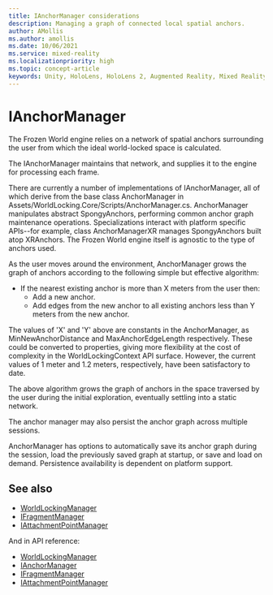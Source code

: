 ```yaml
---
title: IAnchorManager considerations
description: Managing a graph of connected local spatial anchors.
author: AMollis
ms.author: amollis
ms.date: 10/06/2021
ms.service: mixed-reality
ms.localizationpriority: high
ms.topic: concept-article
keywords: Unity, HoloLens, HoloLens 2, Augmented Reality, Mixed Reality, ARCore, ARKit, development, MRTK
---
```


# IAnchorManager

The Frozen World engine relies on a network of spatial anchors surrounding the user from which the ideal world-locked space is calculated.

The IAnchorManager maintains that network, and supplies it to the engine for processing each frame.

There are currently a number of implementations of IAnchorManager, all of which derive from the base class AnchorManager in Assets/WorldLocking.Core/Scripts/AnchorManager.cs. AnchorManager manipulates abstract SpongyAnchors, performing common anchor graph maintenance operations. Specializations interact with platform specific APIs--for example, class AnchorManagerXR manages SpongyAnchors built atop XRAnchors. The Frozen World engine itself is agnostic to the type of anchors used.

As the user moves around the environment, AnchorManager grows the graph of anchors according to the following simple but effective algorithm:

* If the nearest existing anchor is more than X meters from the user then:
  * Add a new anchor.
  * Add edges from the new anchor to all existing anchors less than Y meters from the new anchor.

The values of 'X' and 'Y' above are constants in the AnchorManager, as MinNewAnchorDistance and MaxAnchorEdgeLength respectively. These could be converted to properties, giving more flexibility at the cost of complexity in the WorldLockingContext API surface. However, the current values of 1 meter and 1.2 meters, respectively, have been satisfactory to date.

The above algorithm grows the graph of anchors in the space traversed by the user during the initial exploration, eventually settling into a static network.

The anchor manager may also persist the anchor graph across multiple sessions. 

AnchorManager has options to automatically save its anchor graph during the session, load the previously saved graph at startup, or save and load on demand. Persistence availability is dependent on platform support.

## See also

* [WorldLockingManager](WorldLockingManager.md)
* [IFragmentManager](IFragmentManager.md)
* [IAttachmentPointManager](IAttachmentPointManager.md)

And in API reference:

* [WorldLockingManager](xref:Microsoft.MixedReality.WorldLocking.Core.WorldLockingManager)
* [IAnchorManager](xref:Microsoft.MixedReality.WorldLocking.Core.IAnchorManager)
* [IFragmentManager](xref:Microsoft.MixedReality.WorldLocking.Core.IFragmentManager)
* [IAttachmentPointManager](xref:Microsoft.MixedReality.WorldLocking.Core.IAttachmentPointManager)
